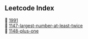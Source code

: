 ## Leetcode Index

📜 [1991](1991) <br/>
📜 [1147-largest-number-at-least-twice](1147-largest-number-at-least-twice) <br/>
📜 [1148-plus-one](1148-plus-one) <br/>